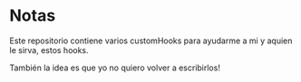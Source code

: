 # Notas 

Este repositorio contiene varios customHooks para ayudarme a mi y aquien le sirva, estos hooks.

También la idea es que yo no quiero volver a escribirlos!